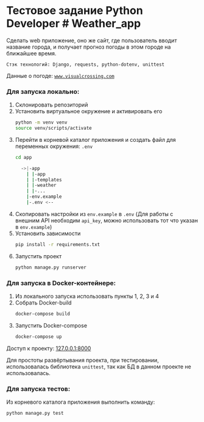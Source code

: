 
# Тестовое задание Python **Developer** # Weather_app

Сделать web приложение, оно же сайт, где пользователь вводит название города, и получает прогноз погоды в этом городе на ближайшее время.

    Стэк технологий: Django, requests, python-dotenv, unittest

Данные о погоде: [`www.visualcrossing.com`](https://www.visualcrossing.com/)

### Для запуска локально:

 1. Склонировать репозиторий
 2. Установить виртуальное окружение и активировать его
	```bash
	python -m venv venv
	source venv/scripts/activate
	```
 3. Перейти в корневой каталог приложения и создать файл для переменных окружения: `.env`
	```bash
	cd app
	```
	```bash
	  ->|-app
	    | |-app
	    | |-templates
	    | |-weather
	    | |-...
	    |-env.example
	    |-.env <--
	```
 4. Скопировать настройки из `env.example` в `.env`
  (Для работы с внешним API необходим `api_key`, можно использовать тот что указан в `env.example`)
 5. Установить зависимости
	```bash
	pip install -r requirements.txt
	```
 6. Запустить проект
	```bash
	python manage.py runserver
	```

### Для запуска в Docker-контейнере:

 1. Из локального запуска использовать пункты 1, 2, 3 и 4
 2. Собрать Docker-build
	```bash
	docker-compose build
	```
 3. Запустить Docker-compose
	```bash
	docker-compose up
	```
 
 Доступ к проекту: [127.0.0.1:8000](http://127.0.0.1:8000/)

Для простоты развёртывания проекта, при тестировании, использовалась библиотека `unittest`, так как БД в данном проекте не использовалась.

### Для запуска тестов:
Из корневого каталога приложения выполнить команду:
```bash
python manage.py test
```
